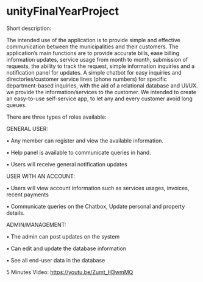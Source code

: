 # unityFinalYearProject

Short description:

The intended use of the application is to provide simple and effective communication between the municipalities and their customers. The application’s main functions are to provide accurate bills, ease billing information updates, service usage from month to month, submission of requests, the ability to track the request, simple information inquiries and a notification panel for updates. A simple chatbot for easy inquiries and directories/customer service lines (phone numbers) for specific department-based inquiries, with the aid of a relational database and UI/UX. we provide the information/services to the customer.  We intended to create an easy-to-use self-service app, to let any and every customer avoid long queues.

There are three types of roles available: 

GENERAL USER:

•	Any member can register and view the available information.

•	Help panel is available to communicate queries in hand.

•	Users will receive general notification updates 

USER WITH AN ACCOUNT:

•	Users will view account information such as services usages, invoices, recent payments

•	Communicate queries on the Chatbox, Update personal and property details.


ADMIN/MANAGEMENT:

•	The admin can post updates on the system

•	Can edit and update the database information

•	See all end-user data in the database

5 Minutes Video: https://youtu.be/Zumt_H3wmMQ

